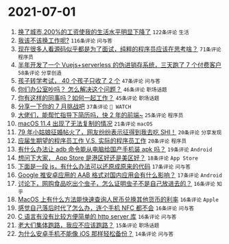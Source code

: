 # 2021-07-01

1. [换了城市,200%的工资使我的生活水平明显下降了](https://www.v2ex.com/t/786814) `122条评论` `生活`
1. [我该不该换工作呢?](https://www.v2ex.com/t/786826) `116条评论` `问与答`
1. [现在很多人看源码似乎都是为了面试，纯粹的程序员应该在思考啥？](https://www.v2ex.com/t/786840) `71条评论` `程序员`
1. [半年开发了一个 Vuejs+serverless 的伪进销存系统，三天跑了 7 个付费客户](https://www.v2ex.com/t/786829) `58条评论` `分享创造`
1. [孩子转学考试， 40 个孩子只收了 2 个](https://www.v2ex.com/t/786845) `47条评论` `问与答`
1. [你们办公室吵吗？ 怎么解决这个问题？](https://www.v2ex.com/t/786833) `46条评论` `职场话题`
1. [你有这样的同事吗？如何一起工作？](https://www.v2ex.com/t/786874) `45条评论` `职场话题`
1. [分享一下你的 7 月挑战吧](https://www.v2ex.com/t/786935) `37条评论` ` WATCH`
1. [大佬们，能帮忙指导下简历吗，快 2 年的前端~](https://www.v2ex.com/t/786938) `25条评论` `程序员`
1. [macOS 11.4 出现了无法复制的情况](https://www.v2ex.com/t/786915) `21条评论` `macOS`
1. [79 年小姑娘征婚帖火了，网友纷纷表示征得到我去吃 SHI！](https://www.v2ex.com/t/786863) `20条评论` `分享发现`
1. [应届生期望的程序员工作 V.S. 实际的程序员工作](https://www.v2ex.com/t/786821) `20条评论` `程序员`
1. [有什么办法让 adb 命令能从电脑给国产手机装 apk 吗？](https://www.v2ex.com/t/786924) `19条评论` `Android`
1. [想问下大家， App Store 是港区好还是美区好？](https://www.v2ex.com/t/786926) `18条评论` `App Store`
1. [下面是一段 js，有什么办法可以还原成原来的代码](https://www.v2ex.com/t/786953) `17条评论` `问与答`
1. [Google 推安卓应用的 AAB 格式对国内应用会有什么影响？](https://www.v2ex.com/t/786839) `17条评论` `Android`
1. [讨论下，网购食品吃出个虫子，怎么证明虫子不是自己放进去的？](https://www.v2ex.com/t/786961) `16条评论` `知乎`
1. [MacOS 上有什么方法能快速查询人民币兑换其他货币的利率](https://www.v2ex.com/t/786950) `16条评论` `Apple`
1. [感觉自己落后时代了怎么办，连个手机 NFC 都不会](https://www.v2ex.com/t/786949) `16条评论` `问与答`
1. [C 语言有没有比较方便简单的 http server 库](https://www.v2ex.com/t/786894) `16条评论` `问与答`
1. [老大们集体跑路，我应不应该跑路？](https://www.v2ex.com/t/786847) `15条评论` `职场话题`
1. [为什么安卓手机不能像 iOS 那样轻松备份？](https://www.v2ex.com/t/786820) `14条评论` `问与答`
